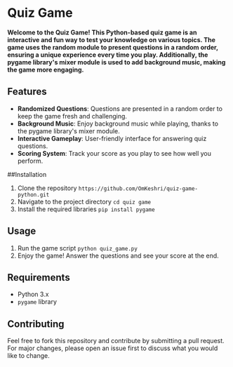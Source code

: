# Quiz Game

__Welcome to the Quiz Game! This Python-based quiz game is an interactive and fun way to test your knowledge on various topics. The game uses the random module to present questions in a random order, ensuring a unique experience every time you play. Additionally, the pygame library's mixer module is used to add background music, making the game more engaging.__

## Features
- __Randomized Questions__: Questions are presented in a random order to keep the game fresh and challenging.
- __Background Music__: Enjoy background music while playing, thanks to the pygame library's mixer module.
- __Interactive Gameplay__: User-friendly interface for answering quiz questions.
- __Scoring System__: Track your score as you play to see how well you perform.

##Installation
1. Clone the repository `https://github.com/OmKeshri/quiz-game-python.git`
2. Navigate to the project directory `cd quiz game`
3. Install the required libraries `pip install pygame`

## Usage
1. Run the game script `python quiz_game.py`
2. Enjoy the game! Answer the questions and see your score at the end.



## Requirements
- Python 3.x
- `pygame` library


## Contributing
Feel free to fork this repository and contribute by submitting a pull request. For major changes, please open an issue first to discuss what you would like to change.

